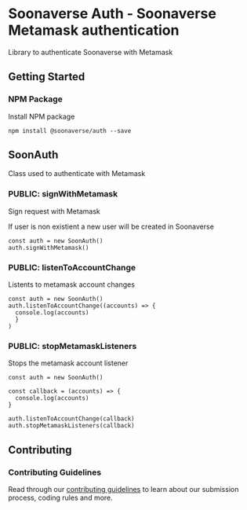 # Soonaverse Auth - Soonaverse Metamask authentication

Library to authenticate Soonaverse with Metamask 

## Getting Started

### NPM Package
Install NPM package
```
npm install @soonaverse/auth --save
```

## SoonAuth
Class used to authenticate with Metamask

### PUBLIC: signWithMetamask

Sign request with Metamask

If user is non existient a new user will be created in Soonaverse

```
const auth = new SoonAuth()
auth.signWithMetamask()
```

### PUBLIC: listenToAccountChange
Listents to metamask account changes

```
const auth = new SoonAuth()
auth.listenToAccountChange((accounts) => {
  console.log(accounts)
  }
)
```

### PUBLIC: stopMetamaskListeners
Stops the metamask account listener

```
const auth = new SoonAuth()

const callback = (accounts) => {
  console.log(accounts)
}

auth.listenToAccountChange(callback)
auth.stopMetamaskListeners(callback)
```

## Contributing

### Contributing Guidelines

Read through our [contributing guidelines](CONTRIBUTING.md) to learn about our submission process, coding rules and more.
